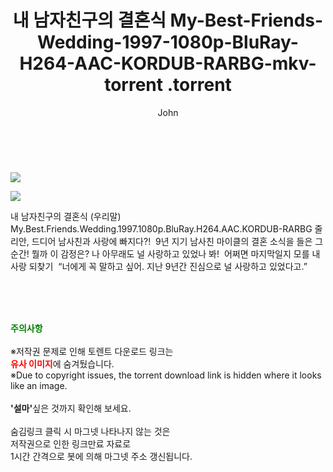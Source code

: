 ﻿---
layout: post
title:  "                   내 남자친구의 결혼식 My-Best-Friends-Wedding-1997-1080p-BluRay-H264-AAC-KORDUB-RARBG-mkv-torrent                .torrent"
author: John
categories: [ 영화 ]
tags: [  ]
image: https://torrentrj57.com/uploadfile/full/eff26aab076a24d28bb5f4eb4c497e3005dc75b4.jpg"/></p><p><img src="https://torrentrj57.com/uploadfile/full/2bbb0da2c3ed5a653ba69d2a77ba795b83e6b6b9.jpg 
description: "                   내 남자친구의 결혼식 My-Best-Friends-Wedding-1997-1080p-BluRay-H264-AAC-KORDUB-RARBG-mkv-torrent                 torrent 정보 공유"
toc: true
toc_sticky: true
---

<br>
<p><img src="https://torrentrj57.com/uploadfile/full/eff26aab076a24d28bb5f4eb4c497e3005dc75b4.jpg"/></p><p><img src="https://torrentrj57.com/uploadfile/full/2bbb0da2c3ed5a653ba69d2a77ba795b83e6b6b9.jpg"/></p>
 내 남자친구의 결혼식 (우리말) My.Best.Friends.Wedding.1997.1080p.BluRay.H264.AAC.KORDUB-RARBG 줄리안, 드디어 남사친과 사랑에 빠지다?!  9년 지기 남사친 마이클의 결혼 소식을 들은 그 순간! 뭘까 이 감정은? 나 아무래도 널 사랑하고 있었나 봐!  어쩌면 마지막일지 모를 내 사랑 되찾기  “너에게 꼭 말하고 싶어. 지난 9년간 진심으로 널 사랑하고 있었다고.” 
    
<br><br><br>
<p data-ke-size="size16"><b><span style="color: green;">주의사항</span></b><br /><br />※저작권 문제로 인해 토렌트 다운로드 링크는<br /><b><span style="color: red;">유사 이미지</span></b>에 숨겨뒀습니다.<br />※Due to copyright issues, the torrent download link is hidden where it looks like an image.<br /><br /><b>'설마'</b>싶은 것까지 확인해 보세요.<br /><br />숨김링크 클릭 시 마그넷 나타나지 않는 것은<br />저작권으로 인한 링크만료 자료로<br />1시간 간격으로 봇에 의해 마그넷 주소 갱신됩니다.</p>
